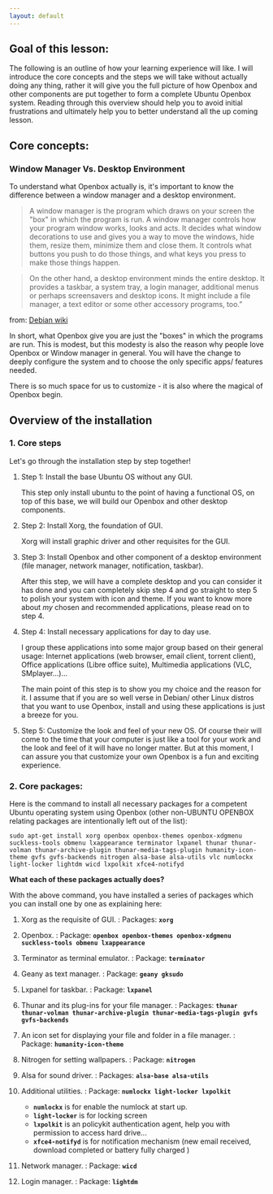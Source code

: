 ```yaml
---
layout: default
---
```


## Goal of this lesson:
The following is an outline of how your learning experience will like. I will introduce the core concepts and the steps we will take without actually doing any thing, rather it will give you the full picture of how Openbox and other components are put together to form a complete Ubuntu Openbox system. Reading through this overview should help you to avoid initial frustrations and ultimately help you to better understand all the up coming lesson.

## Core concepts:
### Window Manager Vs. Desktop Environment
To understand what Openbox actually is, it's important to know the difference between a window manager and a desktop environment.

>A window manager is the program which draws on your screen the "box" in which the program is run. A window manager controls how your program window works, looks and acts. It decides what window decorations to use and gives you a way to move the windows, hide them, resize them, minimize them and close them. It controls what buttons you push to do those things, and what keys you press to make those things happen.

>On the other hand, a desktop environment minds the entire desktop. It provides a taskbar, a system tray, a login manager, additional menus or perhaps screensavers and desktop icons. It might include a file manager, a text editor or some other accessory programs, too.”

from: [Debian wiki](https://wiki.debian.org/Openbox/ "Openbox documentation on Debian's wiki")

In short, what Openbox give you are just the "boxes" in which the programs are run. This is modest, but this modesty is also the reason why people love Openbox or Window manager in general. You will have the change to deeply configure the system and to choose the only specific apps/ features needed.

There is so much space for us to customize - it is also where the magical of Openbox begin.

## Overview of the installation

### 1. Core steps

Let's go through the installation step by step together!

1. Step 1: Install the base Ubuntu OS without any GUI.

	This step only install ubuntu to the point of having a functional OS, on top of this base, we will build our Openbox and other desktop components.

2. Step 2: Install Xorg, the foundation of GUI.

	  Xorg will install graphic driver and other requisites for the GUI.

3. Step 3: Install Openbox and other component of a desktop environment (file manager, network manager, notification, taskbar).  	

	After this step, we will have a complete desktop and you can consider it has done and you can completely skip step 4 and go straight to step 5 to polish your system with icon and theme.
 If you want to know more about *my* chosen and recommended applications, please read on to step 4.

4. Step 4: Install necessary applications for day to day use.

	  I group these applications into some major group based on their general usage: Internet applications (web browser, email client, torrent client), Office applications (Libre office suite), Multimedia applications (VLC, SMplayer...)...

	The main point of this step is to show you my choice and the reason for it. I assume that if you are so well verse in Debian/ other Linux distros that you want to use Openbox, install and using these applications is just a breeze for you.

5. Step 5: Customize the look and feel of your new OS.
  Of course their will come to the time that your computer is just like a tool for your work and the look and feel of it will have no longer matter. But at this moment, I can assure you that customize your own Openbox is a fun and exciting experience.

### 2. Core packages:

Here is the command to install all necessary packages for a competent Ubuntu operating system using Openbox (other non-UBUNTU OPENBOX relating packages are intentionally left out of the list):

```
sudo apt-get install xorg openbox openbox-themes openbox-xdgmenu suckless-tools obmenu lxappearance terminator lxpanel thunar thunar-volman thunar-archive-plugin thunar-media-tags-plugin humanity-icon-theme gvfs gvfs-backends nitrogen alsa-base alsa-utils vlc numlockx light-locker lightdm wicd lxpolkit xfce4-notifyd
```

**What each of these packages actually does?**

With the above command, you have installed a series of packages which you can install one by one as explaining here:

1. Xorg as the requisite of GUI.
:	Packages: **`xorg`**

2. Openbox.
: Package: **`openbox openbox-themes openbox-xdgmenu suckless-tools obmenu lxappearance`**

3. Terminator as terminal emulator.
: Package: **`terminator`**

4. Geany as text manager.
: Package: **`geany gksudo`**

5. Lxpanel for taskbar.
: Package: **`lxpanel`**

6. Thunar and its plug-ins for your file manager.
: Packages: **`thunar thunar-volman thunar-archive-plugin thunar-media-tags-plugin gvfs gvfs-backends`**

7. An icon set for displaying your file and folder in a file manager.
: Package: **`humanity-icon-theme`**

8. Nitrogen for setting wallpapers.
: Package: **`nitrogen`**

9. Alsa for sound driver.
: Packages: **`alsa-base alsa-utils`**

10. Additional utilities.
: Package: **`numlockx light-locker lxpolkit`**  

	* **`numlockx`** is for enable the numlock at start up.
	* **`light-locker`** is for locking screen  
	* **`lxpolkit`** is an policykit authentication agent, help you with permission to access hard drive...
	* **`xfce4-notifyd`** is for notification mechanism (new email received, download completed or battery fully charged )

11. Network manager.
: Package: **`wicd`**

12. Login manager.
: Package: **`lightdm`**
